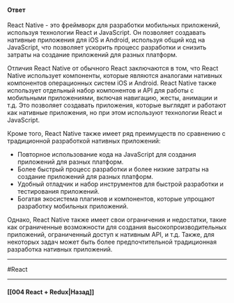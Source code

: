 #### Ответ

React Native - это фреймворк для разработки мобильных приложений, используя технологии React и JavaScript. Он позволяет создавать нативные приложения для iOS и Android, используя общий код на JavaScript, что позволяет ускорить процесс разработки и снизить затраты на создание приложений для разных платформ.

Отличия React Native от обычного React заключаются в том, что React Native использует компоненты, которые являются аналогами нативных компонентов операционных систем iOS и Android. React Native также использует отдельный набор компонентов и API для работы с мобильными приложениями, включая навигацию, жесты, анимации и т.д. Это позволяет создавать приложения, которые выглядят и работают как нативные приложения, но при этом используют технологии React и JavaScript.

Кроме того, React Native также имеет ряд преимуществ по сравнению с традиционной разработкой нативных приложений:
- Повторное использование кода на JavaScript для создания приложений для разных платформ.
- Более быстрый процесс разработки и более низкие затраты на создание приложений для разных платформ.
- Удобный отладчик и набор инструментов для быстрой разработки и тестирования приложений.
- Богатая экосистема плагинов и компонентов, которые упрощают разработку мобильных приложений.

Однако, React Native также имеет свои ограничения и недостатки, такие как ограниченные возможности для создания высокопроизводительных приложений, ограниченный доступ к нативным API, и т.д. Также, для некоторых задач может быть более предпочтительной традиционная разработка нативных приложений.

____
#React

____

#### [[004 React + Redux|Назад]]